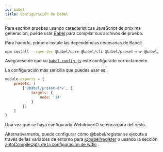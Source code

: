 ```yaml
---
id: babel
title: Configuración de Babel
---
```


Para escribir pruebas usando características JavaScript de próxima generación, puede usar [Babel](https://babeljs.io) para compilar sus archivos de prueba.

Para hacerlo, primero instale las dependencias necesarias de Babel:

```bash npm2yarn
npm install --save-dev @babel/core @babel/cli @babel/preset-env @babel/register
```

Asegúrese de que su [`babel.config.js`](https://babeljs.io/docs/en/config-files) esté configurado correctamente.

La configuración más sencilla que puedes usar es:

```js title="babel.config.js"
module.exports = {
    presets: [
        ['@babel/preset-env', {
            targets: {
                node: '14'
            }
        }]
    ]
}
```

Una vez que se haya configurado WebdriverIO se encargará del resto.

Alternativamente, puede configurar cómo @babel/register se ejecuta a través de las variables de entorno para [@babel/register](https://babeljs.io/docs/babel-register#environment-variables) o usando la sección [autoCompileOpts de la configuración de wdio](configurationfile#autoCompileOpts) .
